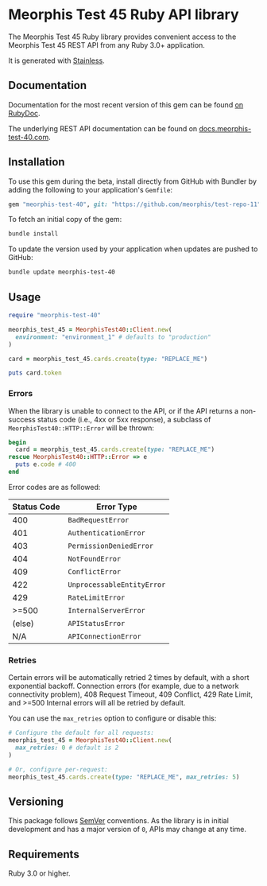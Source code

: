 # Meorphis Test 45 Ruby API library

The Meorphis Test 45 Ruby library provides convenient access to the Meorphis Test 45 REST API from any Ruby 3.0+
application.

It is generated with [Stainless](https://www.stainlessapi.com/).

## Documentation

Documentation for the most recent version of this gem can be found [on RubyDoc](https://rubydoc.info/github/meorphis/test-repo-11).

The underlying REST API documentation can be found on [docs.meorphis-test-40.com](https://docs.meorphis-test-40.com).

## Installation

To use this gem during the beta, install directly from GitHub with Bundler by
adding the following to your application's `Gemfile`:

```ruby
gem "meorphis-test-40", git: "https://github.com/meorphis/test-repo-11", branch: "main"
```

To fetch an initial copy of the gem:

```sh
bundle install
```

To update the version used by your application when updates are pushed to
GitHub:

```sh
bundle update meorphis-test-40
```

## Usage

```ruby
require "meorphis-test-40"

meorphis_test_45 = MeorphisTest40::Client.new(
  environment: "environment_1" # defaults to "production"
)

card = meorphis_test_45.cards.create(type: "REPLACE_ME")

puts card.token
```

### Errors

When the library is unable to connect to the API, or if the API returns a
non-success status code (i.e., 4xx or 5xx response), a subclass of
`MeorphisTest40::HTTP::Error` will be thrown:

```ruby
begin
  card = meorphis_test_45.cards.create(type: "REPLACE_ME")
rescue MeorphisTest40::HTTP::Error => e
  puts e.code # 400
end
```

Error codes are as followed:

| Status Code | Error Type                 |
| ----------- | -------------------------- |
| 400         | `BadRequestError`          |
| 401         | `AuthenticationError`      |
| 403         | `PermissionDeniedError`    |
| 404         | `NotFoundError`            |
| 409         | `ConflictError`            |
| 422         | `UnprocessableEntityError` |
| 429         | `RateLimitError`           |
| >=500       | `InternalServerError`      |
| (else)      | `APIStatusError`           |
| N/A         | `APIConnectionError`       |

### Retries

Certain errors will be automatically retried 2 times by default, with a short
exponential backoff. Connection errors (for example, due to a network
connectivity problem), 408 Request Timeout, 409 Conflict, 429 Rate Limit,
and >=500 Internal errors will all be retried by default.

You can use the `max_retries` option to configure or disable this:

```ruby
# Configure the default for all requests:
meorphis_test_45 = MeorphisTest40::Client.new(
  max_retries: 0 # default is 2
)

# Or, configure per-request:
meorphis_test_45.cards.create(type: "REPLACE_ME", max_retries: 5)
```

## Versioning

This package follows [SemVer](https://semver.org/spec/v2.0.0.html) conventions. As the
library is in initial development and has a major version of `0`, APIs may change
at any time.

## Requirements

Ruby 3.0 or higher.
